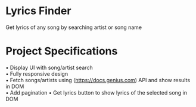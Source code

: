 # Lyrics Finder
Get lyrics of any song by searching artist or song name

# Project Specifications
• Display UI with song/artist search                                                                     
• Fully responsive design                                                                                
• Fetch songs/artists using (https://docs.genius.com) API and show results in DOM                        
• Add pagination
• Get lyrics button to show lyrics of the selected song in DOM                                           
